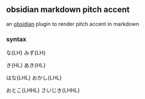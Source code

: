 ## obsidian markdown pitch accent

an [obsidian](https://ww.obsidian.md) plugin to render pitch accent in markdown

### syntax

な{LH}
みず{LH}

き{HL}
あき{HL}

はな{LHL}
おかし{LHL}

おとこ{LHHL}
さいじき{LHHL}
